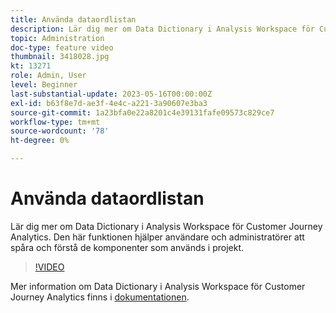 ```yaml
---
title: Använda dataordlistan
description: Lär dig mer om Data Dictionary i Analysis Workspace för Customer Journey Analytics. Den här funktionen hjälper användare och administratörer att spåra och förstå de komponenter som används i projekt. 
topic: Administration
doc-type: feature video
thumbnail: 3418028.jpg
kt: 13271
role: Admin, User
level: Beginner
last-substantial-update: 2023-05-16T00:00:00Z
exl-id: b63f8e7d-ae3f-4e4c-a221-3a90607e3ba3
source-git-commit: 1a23bfa0e22a8201c4e39131fafe09573c829ce7
workflow-type: tm+mt
source-wordcount: '78'
ht-degree: 0%

---
```


# Använda dataordlistan

Lär dig mer om Data Dictionary i Analysis Workspace för Customer Journey Analytics. Den här funktionen hjälper användare och administratörer att spåra och förstå de komponenter som används i projekt. 

>[!VIDEO](https://video.tv.adobe.com/v/3418028/?quality=12&learn=on)

Mer information om Data Dictionary i Analysis Workspace för Customer Journey Analytics finns i [dokumentationen](https://experienceleague.adobe.com/docs/analytics-platform/using/cja-components/data-dictionary/data-dictionary-overview.html?lang=sv-SE).
